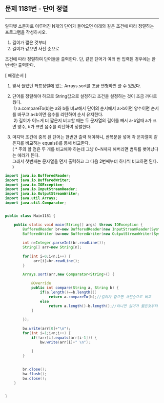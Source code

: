 ## 문제 1181번 - 단어 정렬
---------------
알파벳 소문자로 이루어진 N개의 단어가 들어오면 아래와 같은 조건에 따라 정렬하는 프로그램을 작성하시오.
1. 길이가 짧은 것부터
2. 길이가 같으면 사전 순으로</br>

조건에 따라 정렬하여 단어들을 출력한다. 단, 같은 단어가 여러 번 입력된 경우에는 한 번씩만 출력한다.

[ 해결순서 ]
1. 앞서 풀었던 좌표정렬에 있는 Arrays.sort를 조금 변형하면 풀 수 있었다.
2. 단어를 정렬해야 하므로 String값으로 설정하고 조건을 설정하는 것이 조금 까다로웠다.</br>
   &nbsp;1) a.compareTo(b)는 a와 b를 비교해서 단어의 순서에서 a>b이면 양수이면 순서를 바꾸고 a<b이면 음수를 리턴하여 순서 유지한다.</br>
   &nbsp;2) 길이가 어느게 더 짧은지 비교할 때는 두 문자열의 길이를 빼서 a-b일때 a가 크면 양수, b가 크면 음수를 리턴하여 정렬한다.
  
3. 마지막 조건에 중복 된 단어는 한번만 출력 해야하니, 반복문을 넣어 각 문자열이 같은지를 비교하는 equals()를 통해 비교한다.</br>
( * 주의 할 점은 두 개를 비교해야 하는데 그냥 0~N까지 해버리면 범위를 벗어났다는 에러가 뜬다.</br>
그래서 첫번째는 문자열을 먼저 출력하고 그 다음 2번째부터 하나씩 비교하면 된다. )


```java
import java.io.BufferedReader;
import java.io.BufferedWriter;
import java.io.IOException;
import java.io.InputStreamReader;
import java.io.OutputStreamWriter;
import java.util.Arrays;
import java.util.Comparator;


public class Main1181 {

	public static void main(String[] args) throws IOException {
		BufferedReader br=new BufferedReader(new InputStreamReader(System.in));
		BufferedWriter bw=new BufferedWriter(new OutputStreamWriter(System.out));
		
		int n=Integer.parseInt(br.readLine());
		String[] arr=new String[n];
		
		for(int i=0;i<n;i++) {
			 arr[i]=br.readLine();
		}
		
		Arrays.sort(arr,new Comparator<String>() {

			@Override
			public int compare(String a, String b) {
				if(a.length()==b.length())
					return a.compareTo(b);//길이가 같으면 사전순으로 비교  
				else
					return a.length()-b.length();//아니면 길이가 짧은것부터 정렬 
			}
			
		});
	
		bw.write(arr[0]+"\n");
		for(int i=1;i<n;i++) {
			if(!arr[i].equals(arr[i-1])) {
				bw.write(arr[i]+" \n");
			
			}		
		}
		
		
		br.close();
		bw.flush();
		bw.close();
	}
	

}
```

